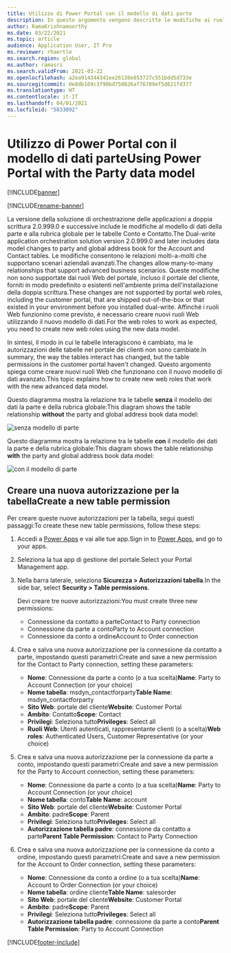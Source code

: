```yaml
---
title: Utilizzo di Power Portal con il modello di dati parte
description: In questo argomento vengono descritte le modifiche ai ruoli Web di Power Portal a causa del modello di dati della parte in doppia scrittura.
author: RamaKrishnamoorthy
ms.date: 03/22/2021
ms.topic: article
audience: Application User, IT Pro
ms.reviewer: rhaertle
ms.search.region: global
ms.author: ramasri
ms.search.validFrom: 2021-03-22
ms.openlocfilehash: a2ea914344341ee26138e853727c551bdd5d733e
ms.sourcegitcommit: 0e8db169c3f90bd750826af76709ef5d621fd377
ms.translationtype: HT
ms.contentlocale: it-IT
ms.lasthandoff: 04/01/2021
ms.locfileid: "5833092"
---
```

# <a name="using-power-portal-with-the-party-data-model"></a><span data-ttu-id="05d95-103">Utilizzo di Power Portal con il modello di dati parte</span><span class="sxs-lookup"><span data-stu-id="05d95-103">Using Power Portal with the Party data model</span></span>

[!INCLUDE[banner](../../includes/banner.md)]

[!INCLUDE[rename-banner](~/includes/cc-data-platform-banner.md)]

<span data-ttu-id="05d95-104">La versione della soluzione di orchestrazione delle applicazioni a doppia scrittura 2.0.999.0 e successive include le modifiche al modello di dati della parte e alla rubrica globale per le tabelle Conto e Contatto.</span><span class="sxs-lookup"><span data-stu-id="05d95-104">The Dual-write application orchestration solution version 2.0.999.0 and later includes data model changes to party and global address book for the Account and Contact tables.</span></span> <span data-ttu-id="05d95-105">Le modifiche consentono le relazioni molti-a-molti che supportano scenari aziendali avanzati.</span><span class="sxs-lookup"><span data-stu-id="05d95-105">The changes allow many-to-many relationships that support advanced business scenarios.</span></span> <span data-ttu-id="05d95-106">Queste modifiche non sono supportate dai ruoli Web del portale, incluso il portale del cliente, forniti in modo predefinito o esistenti nell'ambiente prima dell'installazione della doppia scrittura.</span><span class="sxs-lookup"><span data-stu-id="05d95-106">These changes are not supported by portal web roles, including the customer portal, that are shipped out-of-the-box or that existed in your environment before you installed dual-write.</span></span> <span data-ttu-id="05d95-107">Affinché i ruoli Web funzionino come previsto, è necessario creare nuovi ruoli Web utilizzando il nuovo modello di dati.</span><span class="sxs-lookup"><span data-stu-id="05d95-107">For the web roles to work as expected, you need to create new web roles using the new data model.</span></span> 

<span data-ttu-id="05d95-108">In sintesi, il modo in cui le tabelle interagiscono è cambiato, ma le autorizzazioni delle tabelle nel portale dei clienti non sono cambiate.</span><span class="sxs-lookup"><span data-stu-id="05d95-108">In summary, the way the tables interact has changed, but the table permissions in the customer portal haven't changed.</span></span> <span data-ttu-id="05d95-109">Questo argomento spiega come creare nuovi ruoli Web che funzionano con il nuovo modello di dati avanzato.</span><span class="sxs-lookup"><span data-stu-id="05d95-109">This topic explains how to create new web roles that work with the new advanced data model.</span></span>

<span data-ttu-id="05d95-110">Questo diagramma mostra la relazione tra le tabelle **senza** il modello dei dati la parte e della rubrica globale:</span><span class="sxs-lookup"><span data-stu-id="05d95-110">This diagram shows the table relationship **without** the party and global address book data model:</span></span>

   ![senza modello di parte](media/without-party-model.PNG)

<span data-ttu-id="05d95-112">Questo diagramma mostra la relazione tra le tabelle **con** il modello dei dati la parte e della rubrica globale:</span><span class="sxs-lookup"><span data-stu-id="05d95-112">This diagram shows the table relationship **with** the party and global address book data model:</span></span>

   ![con il modello di parte](media/with-party-model.png)

## <a name="create-a-new-table-permission"></a><span data-ttu-id="05d95-114">Creare una nuova autorizzazione per la tabella</span><span class="sxs-lookup"><span data-stu-id="05d95-114">Create a new table permission</span></span>

<span data-ttu-id="05d95-115">Per creare queste nuove autorizzazioni per la tabella, segui questi passaggi:</span><span class="sxs-lookup"><span data-stu-id="05d95-115">To create these new table permissions, follow these steps:</span></span>

1. <span data-ttu-id="05d95-116">Accedi a [Power Apps](https://make.powerapps.com) e vai alle tue app.</span><span class="sxs-lookup"><span data-stu-id="05d95-116">Sign in to [Power Apps](https://make.powerapps.com), and go to your apps.</span></span>
2. <span data-ttu-id="05d95-117">Seleziona la tua app di gestione del portale.</span><span class="sxs-lookup"><span data-stu-id="05d95-117">Select your Portal Management app.</span></span>
3. <span data-ttu-id="05d95-118">Nella barra laterale, seleziona **Sicurezza > Autorizzazioni tabella**.</span><span class="sxs-lookup"><span data-stu-id="05d95-118">In the side bar, select **Security > Table permissions**.</span></span>

    <span data-ttu-id="05d95-119">Devi creare tre nuove autorizzazioni:</span><span class="sxs-lookup"><span data-stu-id="05d95-119">You must create three new permissions:</span></span>

    + <span data-ttu-id="05d95-120">Connessione da contatto a parte</span><span class="sxs-lookup"><span data-stu-id="05d95-120">Contact to Party connection</span></span>
    + <span data-ttu-id="05d95-121">Connessione da parte a conto</span><span class="sxs-lookup"><span data-stu-id="05d95-121">Party to Account connection</span></span>
    + <span data-ttu-id="05d95-122">Connessione da conto a ordine</span><span class="sxs-lookup"><span data-stu-id="05d95-122">Account to Order connection</span></span>

4. <span data-ttu-id="05d95-123">Crea e salva una nuova autorizzazione per la connessione da contatto a parte, impostando questi parametri:</span><span class="sxs-lookup"><span data-stu-id="05d95-123">Create and save a new permission for the Contact to Party connection, setting these parameters:</span></span>

    + <span data-ttu-id="05d95-124">**Nome**: Connessione da parte a conto (o a tua scelta)</span><span class="sxs-lookup"><span data-stu-id="05d95-124">**Name**: Party to Account Connection (or your choice)</span></span>
    + <span data-ttu-id="05d95-125">**Nome tabella**: msdyn_contactforparty</span><span class="sxs-lookup"><span data-stu-id="05d95-125">**Table Name**: msdyn_contactforparty</span></span>
    + <span data-ttu-id="05d95-126">**Sito Web**: portale del cliente</span><span class="sxs-lookup"><span data-stu-id="05d95-126">**Website**: Customer Portal</span></span>
    + <span data-ttu-id="05d95-127">**Ambito**: Contatto</span><span class="sxs-lookup"><span data-stu-id="05d95-127">**Scope**: Contact</span></span>
    + <span data-ttu-id="05d95-128">**Privilegi**: Seleziona tutto</span><span class="sxs-lookup"><span data-stu-id="05d95-128">**Privileges**: Select all</span></span>
    + <span data-ttu-id="05d95-129">**Ruoli Web**: Utenti autenticati, rappresentante clienti (o a scelta)</span><span class="sxs-lookup"><span data-stu-id="05d95-129">**Web roles**: Authenticated Users, Customer Representative (or your choice)</span></span>

5. <span data-ttu-id="05d95-130">Crea e salva una nuova autorizzazione per la connessione da parte a conto, impostando questi parametri:</span><span class="sxs-lookup"><span data-stu-id="05d95-130">Create and save a new permission for the Party to Account connection, setting these parameters:</span></span>

    + <span data-ttu-id="05d95-131">**Nome**: Connessione da parte a conto (o a tua scelta)</span><span class="sxs-lookup"><span data-stu-id="05d95-131">**Name**: Party to Account Connection (or your choice)</span></span>
    + <span data-ttu-id="05d95-132">**Nome tabella**: conto</span><span class="sxs-lookup"><span data-stu-id="05d95-132">**Table Name**: account</span></span>
    + <span data-ttu-id="05d95-133">**Sito Web**: portale del cliente</span><span class="sxs-lookup"><span data-stu-id="05d95-133">**Website**: Customer Portal</span></span>
    + <span data-ttu-id="05d95-134">**Ambito**: padre</span><span class="sxs-lookup"><span data-stu-id="05d95-134">**Scope**: Parent</span></span>
    + <span data-ttu-id="05d95-135">**Privilegi**: Seleziona tutto</span><span class="sxs-lookup"><span data-stu-id="05d95-135">**Privileges**: Select all</span></span>
    + <span data-ttu-id="05d95-136">**Autorizzazione tabella padre**: connessione da contatto a parte</span><span class="sxs-lookup"><span data-stu-id="05d95-136">**Parent Table Permission**: Contact to Party Connection</span></span>

6. <span data-ttu-id="05d95-137">Crea e salva una nuova autorizzazione per la connessione da conto a ordine, impostando questi parametri:</span><span class="sxs-lookup"><span data-stu-id="05d95-137">Create and save a new permission for the Account to Order connection, setting these parameters:</span></span>

    + <span data-ttu-id="05d95-138">**Nome**: Connessione da conto a ordine (o a tua scelta)</span><span class="sxs-lookup"><span data-stu-id="05d95-138">**Name**: Account to Order Connection (or your choice)</span></span>
    + <span data-ttu-id="05d95-139">**Nome tabella**: ordine cliente</span><span class="sxs-lookup"><span data-stu-id="05d95-139">**Table Name**: salesorder</span></span>
    + <span data-ttu-id="05d95-140">**Sito Web**: portale del cliente</span><span class="sxs-lookup"><span data-stu-id="05d95-140">**Website**: Customer Portal</span></span>
    + <span data-ttu-id="05d95-141">**Ambito**: padre</span><span class="sxs-lookup"><span data-stu-id="05d95-141">**Scope**: Parent</span></span>
    + <span data-ttu-id="05d95-142">**Privilegi**: Seleziona tutto</span><span class="sxs-lookup"><span data-stu-id="05d95-142">**Privileges**: Select all</span></span>
    + <span data-ttu-id="05d95-143">**Autorizzazione tabella padre**: connessione da parte a conto</span><span class="sxs-lookup"><span data-stu-id="05d95-143">**Parent Table Permission**: Party to Account Connection</span></span>

[!INCLUDE[footer-include](../../../../includes/footer-banner.md)]
